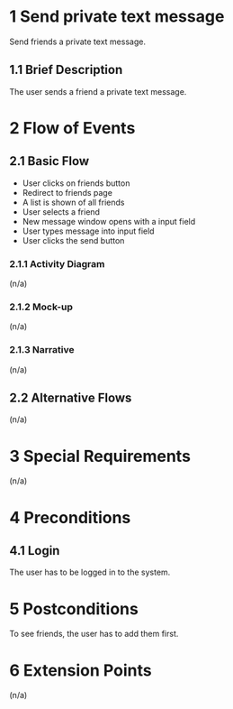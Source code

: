 # 1 Send private text message
Send friends a private text message.

## 1.1 Brief Description
The user sends a friend a private text message.

# 2 Flow of Events
## 2.1 Basic Flow
- User clicks on friends button
- Redirect to friends page
- A list is shown of all friends
- User selects a friend
- New message window opens with a input field
- User types message into input field
- User clicks the send button

### 2.1.1 Activity Diagram
(n/a)

### 2.1.2 Mock-up
(n/a)

### 2.1.3 Narrative
(n/a)

## 2.2 Alternative Flows
(n/a)

# 3 Special Requirements
(n/a)

# 4 Preconditions
## 4.1 Login
The user has to be logged in to the system.

# 5 Postconditions
To see friends, the user has to add them first.

# 6 Extension Points
(n/a)
